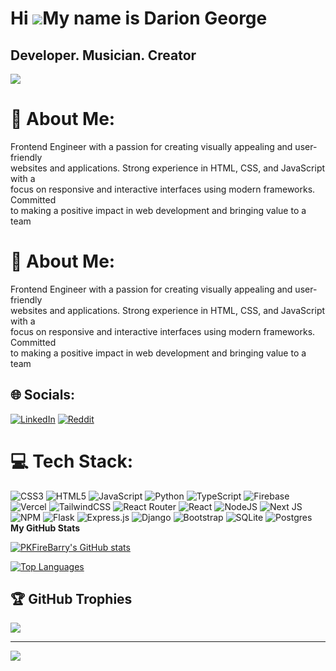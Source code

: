 Hi ![](https://user-images.githubusercontent.com/18350557/176309783-0785949b-9127-417c-8b55-ab5a4333674e.gif)My name is Darion George
=====================================================================================================================================

Developer. Musician. Creator
----------------------------

<a href="https://www.github.com/PKFireBarry" target="_blank" rel="noreferrer"><img
src="https://img.shields.io/github/followers/PKFireBarry?logo=github&style=for-the-badge&color=22c55e&labelColor=1c1917" /></a>
# 💫 About Me:
Frontend Engineer with a passion for creating visually appealing and user-friendly<br>websites and applications. Strong experience in HTML, CSS, and JavaScript with a<br>focus on responsive and interactive interfaces using modern frameworks. Committed<br>to making a positive impact in web development and bringing value to a team


# 💫 About Me:
Frontend Engineer with a passion for creating visually appealing and user-friendly<br>websites and applications. Strong experience in HTML, CSS, and JavaScript with a<br>focus on responsive and interactive interfaces using modern frameworks. Committed<br>to making a positive impact in web development and bringing value to a team


## 🌐 Socials:
[![LinkedIn](https://img.shields.io/badge/LinkedIn-%230077B5.svg?logo=linkedin&logoColor=white)](https://linkedin.com/in/https://www.linkedin.com/in/darion-george/) [![Reddit](https://img.shields.io/badge/Reddit-%23FF4500.svg?logo=Reddit&logoColor=white)](https://reddit.com/user/PKFireBarry) 

# 💻 Tech Stack:
![CSS3](https://img.shields.io/badge/css3-%231572B6.svg?style=flat-square&logo=css3&logoColor=white) ![HTML5](https://img.shields.io/badge/html5-%23E34F26.svg?style=flat-square&logo=html5&logoColor=white) ![JavaScript](https://img.shields.io/badge/javascript-%23323330.svg?style=flat-square&logo=javascript&logoColor=%23F7DF1E) ![Python](https://img.shields.io/badge/python-3670A0?style=flat-square&logo=python&logoColor=ffdd54) ![TypeScript](https://img.shields.io/badge/typescript-%23007ACC.svg?style=flat-square&logo=typescript&logoColor=white) ![Firebase](https://img.shields.io/badge/firebase-%23039BE5.svg?style=flat-square&logo=firebase) ![Vercel](https://img.shields.io/badge/vercel-%23000000.svg?style=flat-square&logo=vercel&logoColor=white) ![TailwindCSS](https://img.shields.io/badge/tailwindcss-%2338B2AC.svg?style=flat-square&logo=tailwind-css&logoColor=white) ![React Router](https://img.shields.io/badge/React_Router-CA4245?style=flat-square&logo=react-router&logoColor=white) ![React](https://img.shields.io/badge/react-%2320232a.svg?style=flat-square&logo=react&logoColor=%2361DAFB) ![NodeJS](https://img.shields.io/badge/node.js-6DA55F?style=flat-square&logo=node.js&logoColor=white) ![Next JS](https://img.shields.io/badge/Next-black?style=flat-square&logo=next.js&logoColor=white) ![NPM](https://img.shields.io/badge/NPM-%23000000.svg?style=flat-square&logo=npm&logoColor=white) ![Flask](https://img.shields.io/badge/flask-%23000.svg?style=flat-square&logo=flask&logoColor=white) ![Express.js](https://img.shields.io/badge/express.js-%23404d59.svg?style=flat-square&logo=express&logoColor=%2361DAFB) ![Django](https://img.shields.io/badge/django-%23092E20.svg?style=flat-square&logo=django&logoColor=white) ![Bootstrap](https://img.shields.io/badge/bootstrap-%23563D7C.svg?style=flat-square&logo=bootstrap&logoColor=white) ![SQLite](https://img.shields.io/badge/sqlite-%2307405e.svg?style=flat-square&logo=sqlite&logoColor=white) ![Postgres](https://img.shields.io/badge/postgres-%23316192.svg?style=flat-square&logo=postgresql&logoColor=white)
<b>My GitHub Stats</b>

<a href="http://www.github.com/PKFireBarry"><img src="https://github-readme-stats.vercel.app/api?username=PKFireBarry&show_icons=true&hide=&count_private=true&title_color=ffffff&text_color=22c55e&icon_color=22c55e&bg_color=1c1917&hide_border=true&show_icons=true" alt="PKFireBarry's GitHub stats" /></a>

<a href="https://github.com/PKFireBarry" align="left"><img src="https://github-readme-stats.vercel.app/api/top-langs/?username=PKFireBarry&langs_count=10&title_color=ffffff&text_color=22c55e&icon_color=22c55e&bg_color=1c1917&hide_border=true&locale=en&custom_title=Top%20%Languages" alt="Top Languages" /></a>

## 🏆 GitHub Trophies
![](https://github-profile-trophy.vercel.app/?username=PKFireBarry&theme=matrix&no-frame=false&no-bg=true&margin-w=4)

---
[![](https://visitcount.itsvg.in/api?id=PKFireBarry&icon=5&color=12)](https://visitcount.itsvg.in)

<!-- Proudly created with GPRM ( https://gprm.itsvg.in ) -->

